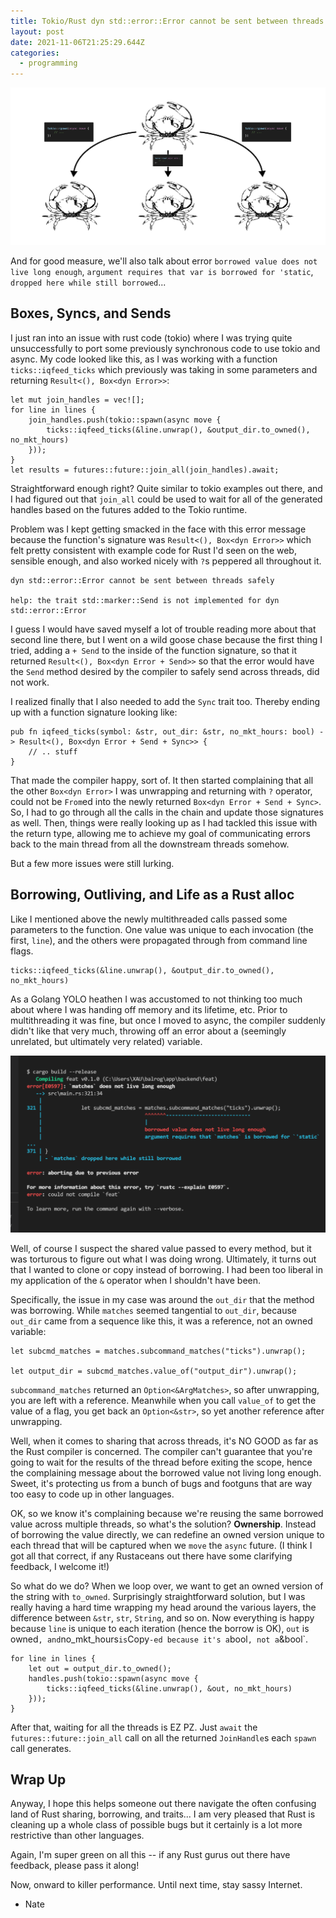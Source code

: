 ```yaml
---
title: Tokio/Rust dyn std::error::Error cannot be sent between threads safely
layout: post
date: 2021-11-06T21:25:29.644Z
categories:
  - programming
---
```

![crabs demonstrating multithreading](/static/images/crab_threads.png)

And for good measure, we'll also talk about error `borrowed value does not live long enough`, `argument requires that var is borrowed for 'static`, `dropped here while still borrowed`...

## Boxes, Syncs, and Sends

I just ran into an issue with rust code (tokio) where I was trying quite unsuccessfully to port some previously synchronous code to use tokio and async. My code looked like this, as I was working with a function `ticks::iqfeed_ticks` which previously was taking in some parameters and returning `Result<(), Box<dyn Error>>`:

```
let mut join_handles = vec![];
for line in lines {
    join_handles.push(tokio::spawn(async move {
        ticks::iqfeed_ticks(&line.unwrap(), &output_dir.to_owned(), no_mkt_hours)
    }));
}
let results = futures::future::join_all(join_handles).await;
```

Straightforward enough right? Quite similar to tokio examples out there, and I had figured out that `join_all` could be used to wait for all of the generated handles based on the futures added to the Tokio runtime.

Problem was I kept getting smacked in the face with this error message because the function's signature was `Result<(), Box<dyn Error>>` which felt pretty consistent with example code for Rust I'd seen on the web, sensible enough, and also worked nicely with `?`s peppered all throughout it.

```
dyn std::error::Error cannot be sent between threads safely

help: the trait std::marker::Send is not implemented for dyn std::error::Error
```

I guess I would have saved myself a lot of trouble reading more about that second line there, but I went on a wild goose chase because the first thing I tried, adding a `+ Send` to the inside of the function signature, so that it returned `Result<(), Box<dyn Error + Send>>` so that the error would have the `Send` method desired by the compiler to safely send across threads, did not work.

I realized finally that I also needed to add the `Sync` trait too. Thereby ending up with a function signature looking like:

```
pub fn iqfeed_ticks(symbol: &str, out_dir: &str, no_mkt_hours: bool) -> Result<(), Box<dyn Error + Send + Sync>> {
    // .. stuff
}
```

That made the compiler happy, sort of. It then started complaining that all the other `Box<dyn Error>` I was unwrapping and returning with `?` operator, could not be `From`ed into the newly returned `Box<dyn Error + Send + Sync>`. So, I had to go through all the calls in the chain and update those signatures as well. Then, things were really looking up as I had tackled this issue with the return type, allowing me to achieve my goal of communicating errors back to the main thread from all the downstream threads somehow.

But a few more issues were still lurking.

## Borrowing, Outliving, and Life as a Rust alloc

Like I mentioned above the newly multithreaded calls passed some parameters to the function. One value was unique to each invocation (the first, `line`), and the others were propagated through from command line flags.

```
ticks::iqfeed_ticks(&line.unwrap(), &output_dir.to_owned(), no_mkt_hours)
```

As a Golang YOLO heathen I was accustomed to not thinking too much about where I was handing off memory and its lifetime, etc. Prior to multithreading it was fine, but once I moved to async, the compiler suddenly didn't like that very much, throwing off an error about a (seemingly unrelated, but ultimately very related) variable.

![dropped here while borrowed compiler error](/static/images/subcmdrust.png)

Well, of course I suspect the shared value passed to every method, but it was torturous to figure out what I was doing wrong. Ultimately, it turns out that I wanted to clone or copy instead of borrowing. I had been too liberal in my application of the `&` operator when I shouldn't have been.

Specifically, the issue in my case was around the `out_dir` that the method was borrowing. While `matches` seemed tangential to `out_dir`, because `out_dir` came from a sequence like this, it was a reference, not an owned variable:

```
let subcmd_matches = matches.subcommand_matches("ticks").unwrap();

let output_dir = subcmd_matches.value_of("output_dir").unwrap();
```

`subcommand_matches` returned an `Option<&ArgMatches>`, so after unwrapping, you are left with a reference. Meanwhile when you call `value_of` to get the value of a flag, you get back an `Option<&str>`, so yet another reference after unwrapping.

Well, when it comes to sharing that across threads, it's NO GOOD as far as the Rust compiler is concerned. The compiler can't guarantee that you're going to wait for the results of the thread before exiting the scope, hence the complaining message about the borrowed value not living long enough. Sweet, it's protecting us from a bunch of bugs and footguns that are way too easy to code up in other languages.

OK, so we know it's complaining because we're reusing the same borrowed value across multiple threads, so what's the solution? **Ownership**. Instead of borrowing the value directly, we can redefine an owned version unique to each thread that will be captured when we `move` the `async` future. (I think I got all that correct, if any Rustaceans out there have some clarifying feedback, I welcome it!)

So what do we do? When we loop over, we want to get an owned version of the string with `to_owned`. Surprisingly straightforward solution, but I was really having a hard time wrapping my head around the various layers, the difference between `&str`, `str`, `String`, and so on. Now everything is happy because `line` is unique to each iteration (hence the borrow is OK), `out` is owned`, and`no_mkt_hours`is`Copy`-ed because it's a`bool`, not a`&bool`.

```
for line in lines {
    let out = output_dir.to_owned();
    handles.push(tokio::spawn(async move {
        ticks::iqfeed_ticks(&line.unwrap(), &out, no_mkt_hours)
    }));
}
```

After that, waiting for all the threads is EZ PZ. Just `await` the `futures::future::join_all` call on all the returned `JoinHandle`s each `spawn` call generates.

## Wrap Up

Anyway, I hope this helps someone out there navigate the often confusing land of Rust sharing, borrowing, and traits... I am very pleased that Rust is cleaning up a whole class of possible bugs but it certainly is a lot more restrictive than other languages.

Again, I'm super green on all this -- if any Rust gurus out there have feedback, please pass it along!

Now, onward to killer performance. Until next time, stay sassy Internet.

* Nate